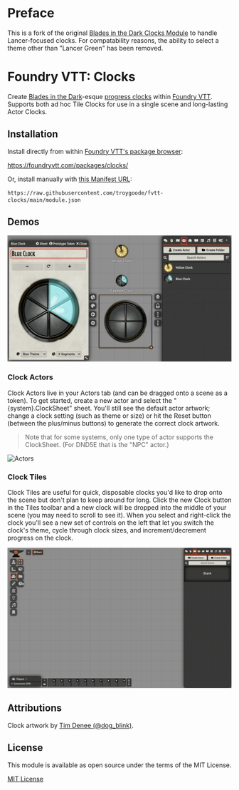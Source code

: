 # Preface
This is a fork of the original [Blades in the Dark Clocks Module](https://github.com/troygoode/fvtt-clocks) to handle Lancer-focused clocks. For compatability reasons, the ability to select a theme other than "Lancer Green" has been removed.

# Foundry VTT: Clocks

Create [Blades in the Dark](https://bladesinthedark.com/)-esque [progress clocks](https://bladesinthedark.com/progress-clocks) within [Foundry VTT](https://foundryvtt.com/). Supports both ad hoc Tile Clocks for use in a single scene and long-lasting Actor Clocks.

## Installation

Install directly from within [Foundry VTT's package browser](https://foundryvtt.com/packages/clocks/):

https://foundryvtt.com/packages/clocks/

Or, install manually with [this Manifest URL](https://raw.githubusercontent.com/troygoode/fvtt-clocks/main/module.json):

```
https://raw.githubusercontent.com/troygoode/fvtt-clocks/main/module.json
```

## Demos

![Screenshot](demo.png)

### Clock Actors

Clock Actors live in your Actors tab (and can be dragged onto a scene as a token). To get started, create a new actor and select the "{system}.ClockSheet" sheet. You'll still see the default actor artwork; change a clock setting (such as theme or size) or hit the Reset button (between the plus/minus buttons) to generate the correct clock artwork.

> Note that for some systems, only one type of actor supports the ClockSheet. (For DND5E that is the "NPC" actor.)

![Actors](demo.actor.gif)

### Clock Tiles

Clock Tiles are useful for quick, disposable clocks you'd like to drop onto the scene but don't plan to keep around for long. Click the new Clock button in the Tiles toolbar and a new clock will be dropped into the middle of your scene (you may need to scroll to see it). When you select and right-click the clock you'll see a new set of controls on the left that let you switch the clock's theme, cycle through clock sizes, and increment/decrement progress on the clock.

![Tiles](demo.tile.gif)

## Attributions

Clock artwork by [Tim Denee (@dog_blink)](https://twitter.com/dog_blink/status/987137570512420869).

## License

This module is available as open source under the terms of the MIT License.

[MIT License](http://www.opensource.org/licenses/mit-license.php)
